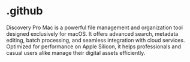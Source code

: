 # .github
Discovery Pro Mac is a powerful file management and organization tool designed exclusively for macOS. It offers advanced search, metadata editing, batch processing, and seamless integration with cloud services. Optimized for performance on Apple Silicon, it helps professionals and casual users alike manage their digital assets efficiently.
